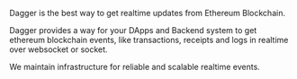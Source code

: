 Dagger is the best way to get realtime updates from Ethereum Blockchain.

Dagger provides a way for your DApps and Backend system to get ethereum blockchain events, like transactions, receipts and logs in realtime over websocket or socket.

We maintain infrastructure for reliable and scalable realtime events.